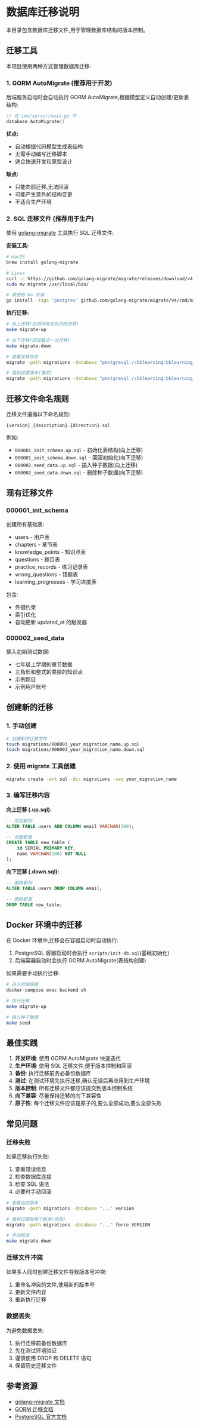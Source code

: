 # 数据库迁移说明

本目录包含数据库迁移文件,用于管理数据库结构的版本控制。

## 迁移工具

本项目使用两种方式管理数据库迁移:

### 1. GORM AutoMigrate (推荐用于开发)

后端服务启动时会自动执行 GORM AutoMigrate,根据模型定义自动创建/更新表结构:

```go
// 在 cmd/server/main.go 中
database.AutoMigrate()
```

**优点:**
- 自动根据代码模型生成表结构
- 无需手动编写迁移脚本
- 适合快速开发和原型设计

**缺点:**
- 只能向前迁移,无法回滚
- 可能产生意外的结构变更
- 不适合生产环境

### 2. SQL 迁移文件 (推荐用于生产)

使用 [golang-migrate](https://github.com/golang-migrate/migrate) 工具执行 SQL 迁移文件:

**安装工具:**
```bash
# macOS
brew install golang-migrate

# Linux
curl -L https://github.com/golang-migrate/migrate/releases/download/v4.17.0/migrate.linux-amd64.tar.gz | tar xvz
sudo mv migrate /usr/local/bin/

# 或使用 Go 安装
go install -tags 'postgres' github.com/golang-migrate/migrate/v4/cmd/migrate@latest
```

**执行迁移:**
```bash
# 向上迁移(应用所有未执行的迁移)
make migrate-up

# 向下迁移(回滚最近一次迁移)
make migrate-down

# 查看迁移状态
migrate -path migrations -database "postgresql://bblearning:bblearning_dev_password@localhost:5432/bblearning_dev?sslmode=disable" version

# 强制设置版本(慎用)
migrate -path migrations -database "postgresql://bblearning:bblearning_dev_password@localhost:5432/bblearning_dev?sslmode=disable" force VERSION
```

## 迁移文件命名规则

迁移文件遵循以下命名规则:

```
{version}_{description}.{direction}.sql
```

例如:
- `000001_init_schema.up.sql` - 初始化表结构(向上迁移)
- `000001_init_schema.down.sql` - 回滚初始化(向下迁移)
- `000002_seed_data.up.sql` - 插入种子数据(向上迁移)
- `000002_seed_data.down.sql` - 删除种子数据(向下迁移)

## 现有迁移文件

### 000001_init_schema

创建所有基础表:
- users - 用户表
- chapters - 章节表
- knowledge_points - 知识点表
- questions - 题目表
- practice_records - 练习记录表
- wrong_questions - 错题表
- learning_progresses - 学习进度表

包含:
- 外键约束
- 索引优化
- 自动更新 updated_at 的触发器

### 000002_seed_data

插入初始测试数据:
- 七年级上学期的章节数据
- 三角形和整式的乘除的知识点
- 示例题目
- 示例用户账号

## 创建新的迁移

### 1. 手动创建

```bash
# 创建新的迁移文件
touch migrations/000003_your_migration_name.up.sql
touch migrations/000003_your_migration_name.down.sql
```

### 2. 使用 migrate 工具创建

```bash
migrate create -ext sql -dir migrations -seq your_migration_name
```

### 3. 编写迁移内容

**向上迁移 (.up.sql):**
```sql
-- 添加新列
ALTER TABLE users ADD COLUMN email VARCHAR(100);

-- 创建新表
CREATE TABLE new_table (
    id SERIAL PRIMARY KEY,
    name VARCHAR(100) NOT NULL
);
```

**向下迁移 (.down.sql):**
```sql
-- 删除新列
ALTER TABLE users DROP COLUMN email;

-- 删除新表
DROP TABLE new_table;
```

## Docker 环境中的迁移

在 Docker 环境中,迁移会在容器启动时自动执行:

1. PostgreSQL 容器启动时会执行 `scripts/init-db.sql`(基础初始化)
2. 后端容器启动时会执行 GORM AutoMigrate(表结构创建)

如果需要手动执行迁移:

```bash
# 进入后端容器
docker-compose exec backend sh

# 执行迁移
make migrate-up

# 插入种子数据
make seed
```

## 最佳实践

1. **开发环境**: 使用 GORM AutoMigrate 快速迭代
2. **生产环境**: 使用 SQL 迁移文件,便于版本控制和回滚
3. **备份**: 执行迁移前务必备份数据库
4. **测试**: 在测试环境先执行迁移,确认无误后再应用到生产环境
5. **版本控制**: 所有迁移文件都应该提交到版本控制系统
6. **向下兼容**: 尽量保持迁移的向下兼容性
7. **原子性**: 每个迁移文件应该是原子的,要么全部成功,要么全部失败

## 常见问题

### 迁移失败

如果迁移执行失败:

1. 查看错误信息
2. 检查数据库连接
3. 检查 SQL 语法
4. 必要时手动回滚

```bash
# 查看当前版本
migrate -path migrations -database "..." version

# 强制设置到某个版本(慎用)
migrate -path migrations -database "..." force VERSION

# 手动回滚
make migrate-down
```

### 迁移文件冲突

如果多人同时创建迁移文件导致版本号冲突:

1. 重命名冲突的文件,使用新的版本号
2. 更新文件内容
3. 重新执行迁移

### 数据丢失

为避免数据丢失:

1. 执行迁移前备份数据库
2. 先在测试环境验证
3. 谨慎使用 DROP 和 DELETE 语句
4. 保留历史迁移文件

## 参考资源

- [golang-migrate 文档](https://github.com/golang-migrate/migrate)
- [GORM 迁移文档](https://gorm.io/docs/migration.html)
- [PostgreSQL 官方文档](https://www.postgresql.org/docs/)
